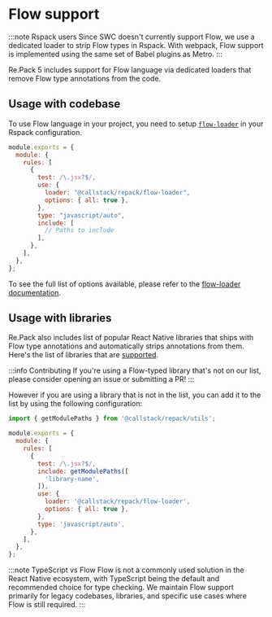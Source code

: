 # Flow support

:::note Rspack users
Since SWC doesn't currently support Flow, we use a dedicated loader to strip Flow types in Rspack. With webpack, Flow support is implemented using the same set of Babel plugins as Metro.
:::

Re.Pack 5 includes support for Flow language via dedicated loaders that remove Flow type annotations from the code.

## Usage with codebase

To use Flow language in your project, you need to setup [`flow-loader`](/api/loaders/flow-loader.md) in your Rspack configuration.

```js title=rspack.config.cjs
module.exports = {
  module: {
    rules: [
      {
        test: /\.jsx?$/,
        use: {
          loader: "@callstack/repack/flow-loader",
          options: { all: true },
        },
        type: "javascript/auto",
        include: [
          // Paths to include
        ],
      },
    ],
  },
};
```

To see the full list of options available, please refer to the [flow-loader documentation](/api/loaders/flow-loader.md#options).

## Usage with libraries

Re.Pack also includes list of popular React Native libraries that ships with Flow type annotations and automatically strips annotations from them.
Here's the list of libraries that are [supported](https://github.com/callstack/repack/blob/07b2e2059487f0b6962b05016e7f1453ba35c379/packages/repack/src/rules/flowTypedModulesLoadingRules.ts#L12).

:::info Contributing
If you're using a Flow-typed library that's not on our list, please consider opening an issue or submitting a PR!
:::

However if you are using a library that is not in the list, you can add it to the list by using the following configuration:

```js title=rspack.config.cjs
import { getModulePaths } from '@callstack/repack/utils';

module.exports = {
  module: {
    rules: [
      {
        test: /\.jsx?$/,
        include: getModulePaths([
          'library-name',
        ]),
        use: {
          loader: '@callstack/repack/flow-loader',
          options: { all: true },
        },
        type: 'javascript/auto',
      },
    ],
  },
};
```

:::note TypeScript vs Flow
Flow is not a commonly used solution in the React Native ecosystem, with TypeScript being the default and recommended choice for type checking. We maintain Flow support primarily for legacy codebases, libraries, and specific use cases where Flow is still required.
:::